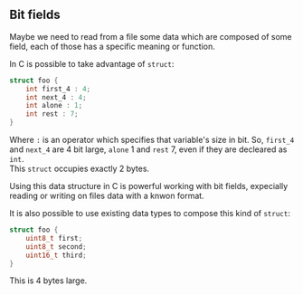## Bit fields

Maybe we need to read from a file some data which are composed of some field, each of those has a specific meaning or function.

In C is possible to take advantage of `struct`:

```c
struct foo {
    int first_4 : 4;
    int next_4 : 4;
    int alone : 1;
    int rest : 7;
}
```

Where `:` is an operator which specifies that variable's size in bit. So, `first_4` and `next_4` are 4 bit large, `alone` 1 and `rest` 7, even if they are decleared as `int`.
\
This `struct` occupies exactly 2 bytes.

Using this data structure in C is powerful working with bit fields, expecially reading or writing on files data with a knwon format.

It is also possible to use existing data types to compose this kind of `struct`:

```c
struct foo {
    uint8_t first;
    uint8_t second;
    uint16_t third;
}
```

This is 4 bytes large.
